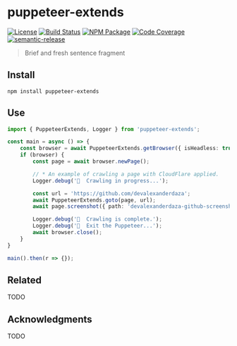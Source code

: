 # puppeteer-extends
[![License][]](https://opensource.org/licenses/Apache-2.0)
[![Build Status]](https://github.com/devalexanderdaza/puppeteer-extends/actions/workflows/ci.yml)
[![NPM Package]](https://npmjs.org/package/puppeteer-extends)
[![Code Coverage]](https://codecov.io/gh/devalexanderdaza/puppeteer-extends)
[![semantic-release]](https://github.com/semantic-release/semantic-release)

[License]: https://img.shields.io/badge/License-Apache%202.0-blue.svg
[Build Status]: https://github.com/devalexanderdaza/puppeteer-extends/actions/workflows/ci.yml/badge.svg
[NPM Package]: https://img.shields.io/npm/v/puppeteer-extends.svg
[Code Coverage]: https://codecov.io/gh/devalexanderdaza/puppeteer-extends/branch/master/graph/badge.svg
[semantic-release]: https://img.shields.io/badge/%20%20%F0%9F%93%A6%F0%9F%9A%80-semantic--release-e10079.svg

> Brief and fresh sentence fragment

## Install

``` shell
npm install puppeteer-extends
```

## Use

``` typescript
import { PuppeteerExtends, Logger } from 'puppeteer-extends';

const main = async () => {
    const browser = await PuppeteerExtends.getBrowser({ isHeadless: true });
    if (browser) {
        const page = await browser.newPage();

        // * An example of crawling a page with CloudFlare applied.
        Logger.debug('🚧  Crawling in progress...');

        const url = 'https://github.com/devalexanderdaza';
        await PuppeteerExtends.goto(page, url);
        await page.screenshot({ path: 'devalexanderdaza-github-screenshot.png' });

        Logger.debug('🚧  Crawling is complete.');
        Logger.debug('🚧  Exit the Puppeteer...');
        await browser.close();
    }
}

main().then(r => {});
```

## Related

TODO

## Acknowledgments

TODO
